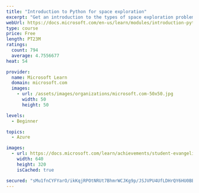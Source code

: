 ```yaml
---
title: "Introduction to Python for space exploration"
excerpt: "Get an introduction to the types of space exploration problems that Python and data science can influence."
webUrl: https://docs.microsoft.com/en-us/learn/modules/introduction-python-nasa/
type: course
price: Free
length: PT23M
ratings:
  count: 794
  average: 4.7556677
heat: 54

provider:
  name: Microsoft Learn
  domain: microsoft.com
  images:
    - url: /assets/images/organizations/microsoft.com-50x50.jpg
      width: 50
      height: 50

levels:
  - Beginner

topics:
  - Azure

images:
  - url: https://docs.microsoft.com/learn/achievements/student-evangelism/introduction-python-nasa-social.png
    width: 640
    height: 320
    isCached: true

secured: "sMu1fnCYFYarO/ikKqjRPOtNRUt7BhmrWCJKg9p/JSJVPU4UfLDHrQY6HU0BBJAeFXDkYXVQqn3W/2QShNN7ssEXGv8UHK1yOWKAR0Z4kxBRLFU09RQ/UtKpveQzDB5Wo+rfk8+s3W1BOyTM/L7037pycg81sAw/U+6AgbJX/fNsoScmMAptZm6ACuGThcLxIo0XvwWzZcAuo2G0c+O0umH9Xk0+h+zQV4YAiIQ0Ffzr9v6xC9azN9EUr+QaE6+HTQEGLnaF7ChiEptkA40rvcms/uzfwla/YshQ781s8cyi+wk5JN/WVwb8+ZddzOs+jAngUVn0/8EeIECK5223vwbT05qxKhy1rnn6hDOTSY7E7SUC61BCjodV2XykwU2bOMrhZKj16KnMzYy7emtO+f/oMC3+KuNWmwbtDAhyjBI=;Mth3w/lLi6lI5CkxUxMH4w=="
---
```


